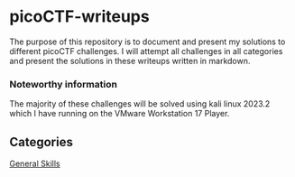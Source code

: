 # picoCTF-writeups

The purpose of this repository is to document and present my solutions to different picoCTF challenges. I will attempt all challenges in all categories and present the solutions in these writeups written in markdown.

### Noteworthy information
The majority of these challenges will be solved using kali linux 2023.2 which I have running on the VMware Workstation 17 Player.

## Categories
[General Skills](General_Skills.md)
